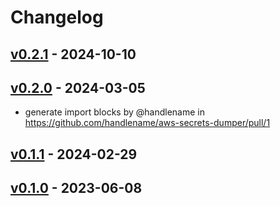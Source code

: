 # Changelog

## [v0.2.1](https://github.com/handlename/aws-secrets-dumper/compare/v0.2.0...v0.2.1) - 2024-10-10

## [v0.2.0](https://github.com/handlename/aws-secrets-dumper/compare/v0.1.1...v0.2.0) - 2024-03-05
- generate import blocks by @handlename in https://github.com/handlename/aws-secrets-dumper/pull/1

## [v0.1.1](https://github.com/handlename/aws-secrets-dumper/compare/v0.1.0...v0.1.1) - 2024-02-29

## [v0.1.0](https://github.com/handlename/aws-secrets-dumper/commits/v0.1.0) - 2023-06-08
